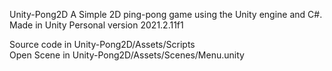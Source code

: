 Unity-Pong2D
A Simple 2D ping-pong game using the Unity engine and C#.
Made in Unity Personal version 2021.2.11f1

Source code in Unity-Pong2D/Assets/Scripts <br>
Open Scene in Unity-Pong2D/Assets/Scenes/Menu.unity
